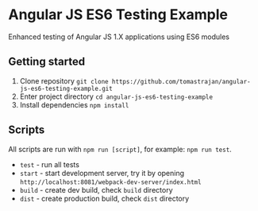 # Angular JS ES6 Testing Example
Enhanced testing of Angular JS 1.X applications using ES6 modules

## Getting started

1. Clone repository `git clone https://github.com/tomastrajan/angular-js-es6-testing-example.git`
2. Enter project directory `cd angular-js-es6-testing-example`
3. Install dependencies `npm install`

## Scripts

All scripts are run with `npm run [script]`, for example: `npm run test`.

* `test` - run all tests
* `start` - start development server, try it by opening `http://localhost:8081/webpack-dev-server/index.html`
* `build` - create dev build, check `build` directory
* `dist` - create production build, check `dist` directory



